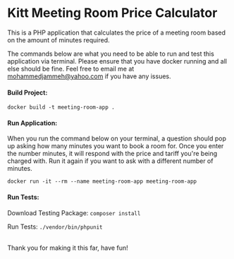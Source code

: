 # Kitt Meeting Room Price Calculator

This is a PHP application that calculates the price of a meeting room based on the amount of minutes required.

The commands below are what you need to be able to run and test this application via terminal. Please ensure that you have docker running and all else should be fine. Feel free to email me at [mohammedjammeh@yahoo.com](mailto:mohammedjammeh@yahoo.com) if you have any issues.

#### Build Project:
```docker build -t meeting-room-app .```


#### Run Application:

When you run the command below on your terminal, a question should pop up asking how many minutes you want to book a room for. Once you enter the number minutes, it will respond with the price and tariff you're being charged with. Run it again if you want to ask with a different number of minutes.

```docker run -it --rm --name meeting-room-app meeting-room-app```

 
#### Run Tests:
Download Testing Package: ```composer install```

Run Tests: ```./vendor/bin/phpunit```



 <br />
Thank you for making it this far, have fun!
